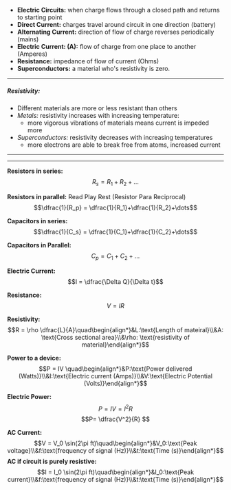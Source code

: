 - **Electric Circuits:** when charge flows through a closed path and returns to starting point
- **Direct Current:** charges travel around circuit in one direction (battery)
- **Alternating Current:** direction of flow of charge reverses periodically (mains)
- **Electric Current: (A):** flow of charge from one place to another (Amperes)
- **Resistance:** impedance of flow of current (Ohms)
- **Superconductors:**  a material  who's resistivity is zero.

___
##### Resistivity:
- Different materials are more or less resistant than others
- *Metals:* resistivity increases with increasing temperature:
	- more vigorous vibrations of materials means current is impeded more
- *Superconductors:* resistivity decreases with increasing temperatures
	- more electrons are able to break free from atoms, increased current

___


___
**Resistors in series:**
$$R_s = R_1 + R_2 + \dots$$

**Resistors in parallel:** Read Play Rest (Resistor Para Reciprocal)
$$\dfrac{1}{R_p} = \dfrac{1}{R_1}+\dfrac{1}{R_2}+\dots$$

**Capacitors in series:**
$$\dfrac{1}{C_s} = \dfrac{1}{C_1}+\dfrac{1}{C_2}+\dots$$

**Capacitors in Parallel:**
$$C_p = C_1+C_2+\dots$$

**Electric Current:**
$$I = \dfrac{\Delta Q}{\Delta t}$$

**Resistance:**
$$V = IR$$

**Resistivity:**
$$R = \rho \dfrac{L}{A}\quad\begin{align*}&L:\text{Length of mateiral}\\&A: \text{Cross sectional area}\\&\rho: \text{resistivity of material}\end{align*}$$

**Power to a device:**
$$P = IV \quad\begin{align*}&P:\text{Power delivered (Watts)}\\&I:\text{Electric current (Amps)}\\&V:\text{Electric Potential (Volts)}\end{align*}$$

**Electric Power:**
$$P = IV = I^2R$$
$$P= \dfrac{V^2}{R}  $$

**AC Current:**
$$V = V_0 \sin(2\pi ft)\quad\begin{align*}&V_0:\text{Peak voltage}\\&f:\text{frequency of signal (Hz)}\\&t:\text{Time (s)}\end{align*}$$
**AC if circuit is purely resistive:**
$$I = I_0 \sin(2\pi ft)\quad\begin{align*}&I_0:\text{Peak current}\\&f:\text{frequency of signal (Hz)}\\&t:\text{Time (s)}\end{align*}$$